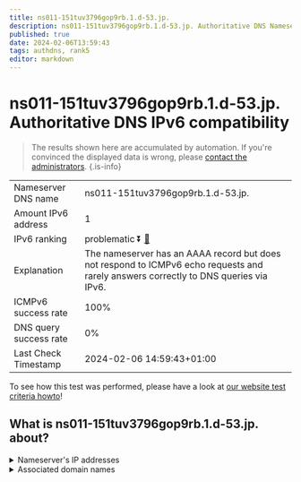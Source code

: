 ```yaml
---
title: ns011-151tuv3796gop9rb.1.d-53.jp.
description: ns011-151tuv3796gop9rb.1.d-53.jp. Authoritative DNS Nameserver IPv6 compatibility
published: true
date: 2024-02-06T13:59:43
tags: authdns, rank5
editor: markdown
---
```


# ns011-151tuv3796gop9rb.1.d-53.jp. Authoritative DNS IPv6 compatibility

> The results shown here are accumulated by automation. If you're convinced the displayed data is wrong, please [contact the administrators](/howto/chat). 
{.is-info}




|   |   |
| - | - |
| Nameserver DNS name | ns011-151tuv3796gop9rb.1.d-53.jp.
| Amount IPv6 address | 1
| IPv6 ranking | problematic :arrow_double_down: [🔗](/howto/ranking) |
| Explanation | The nameserver has an AAAA record but does not respond to ICMPv6 echo requests and rarely answers correctly to DNS queries via IPv6. |
| ICMPv6 success rate | 100%|
| DNS query success rate | 0% |
| Last Check Timestamp | 2024-02-06 14:59:43+01:00 |

To see how this test was performed, please have a look at [our website test criteria howto](/howto/testcriteria/authdns)!


## What is ns011-151tuv3796gop9rb.1.d-53.jp. about?




<details>
<summary>Nameserver's IP addresses</summary>

2001:240:bb81::29:1102

</details>



<details>
<summary>Associated domain names</summary>

www.globalsuzuki.com

</details>
